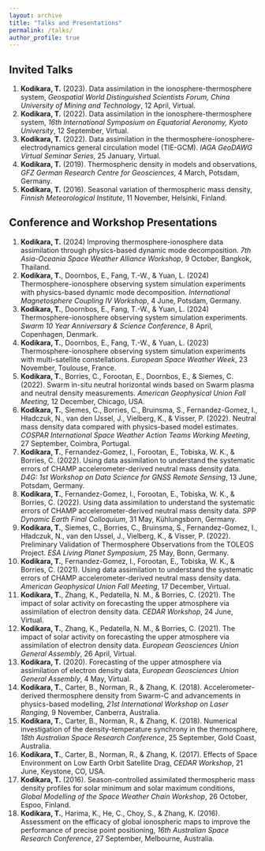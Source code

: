 ```yaml
---
layout: archive
title: "Talks and Presentations"
permalink: /talks/
author_profile: true
---
```


Invited Talks
------
1. **Kodikara, T.** (2023). Data assimilation in the ionosphere-thermosphere system, *Geospatial World Distinguished Scientists Forum, China University of Mining and Technology*, 12 April, Virtual.
1. **Kodikara, T.** (2022). Data assimilation in the ionosphere-thermosphere system, *16th International Symposium on Equatorial Aeronomy, Kyoto University*, 12 September, Virtual.
1. **Kodikara, T.** (2022). Data assimilation in the thermosphere-ionosphere-electrodynamics general circulation model (TIE-GCM). *IAGA GeoDAWG Virtual Seminar Series*, 25 January, Virtual.
1. **Kodikara, T.** (2019). Thermospheric density in models and observations, *GFZ German Research Centre for Geosciences*, 4 March, Potsdam, Germany.
1. **Kodikara, T.** (2016). Seasonal variation of thermospheric mass density, *Finnish Meteorological Institute*, 11 November, Helsinki, Finland.

Conference and Workshop Presentations
------
1. **Kodikara, T.** (2024) Improving thermosphere-ionosphere data assimilation through physics-based dynamic mode decomposition. *7th Asia-Oceania Space Weather Alliance Workshop*, 9 October, Bangkok, Thailand.
1. **Kodikara, T.**, Doornbos, E., Fang, T.-W., & Yuan, L. (2024) Thermosphere-ionosphere observing system simulation experiments with physics-based dynamic mode decomposition. *International Magnetosphere Coupling IV Workshop*, 4 June, Potsdam, Germany.
1. **Kodikara, T.**, Doornbos, E., Fang, T.-W., & Yuan, L. (2024) Thermosphere-ionosphere observing system simulation experiments. *Swarm 10 Year Anniversary & Science Conference*, 8 April, Copenhagen, Denmark.
1. **Kodikara, T.**, Doornbos, E., Fang, T.-W., & Yuan, L. (2023) Thermosphere-ionosphere observing system simulation experiments with multi-satellite constellations. *European Space Weather Week*, 23 November, Toulouse, France.
1. **Kodikara, T.**, Borries, C., Forootan, E., Doornbos, E., & Siemes, C. (2022). Swarm in-situ neutral horizontal winds based on Swarm plasma and neutral density measurements. *American Geophysical Union Fall Meeting*, 12 December, Chicago, USA.
1. **Kodikara, T.**, Siemes, C., Borries, C., Bruinsma, S., Fernandez-Gomez, I., Hładczuk, N., van den IJssel, J., Vielberg, K., & Visser, P. (2022). Neutral mass density data compared with physics-based model estimates. *COSPAR International Space Weather Action Teams Working Meeting*, 27 September, Coimbra, Portugal.
1. **Kodikara, T.**, Fernandez-Gomez, I., Forootan, E., Tobiska, W. K., & Borries, C. (2022). Using data assimilation to understand the systematic errors of CHAMP accelerometer-derived neutral mass density data. *D4G: 1st Workshop on Data Science for GNSS Remote Sensing*, 13 June, Potsdam, Germany.
1. **Kodikara, T.**, Fernandez-Gomez, I., Forootan, E., Tobiska, W. K., & Borries, C. (2022). Using data assimilation to understand the systematic errors of CHAMP accelerometer-derived neutral mass density data. *SPP Dynamic Earth Final Colloquium*, 31 May, Kühlungsborn, Germany.
1. **Kodikara, T.**, Siemes, C., Borries, C., Bruinsma, S., Fernandez-Gomez, I., Hładczuk, N., van den IJssel, J., Vielberg, K., & Visser, P. (2022). Preliminary Validation of Thermosphere Observations from the TOLEOS Project. *ESA Living Planet Symposium*, 25 May, Bonn, Germany.
1. **Kodikara, T.**, Fernandez-Gomez, I., Forootan, E., Tobiska, W. K., & Borries, C. (2021). Using data assimilation to understand the systematic errors of CHAMP accelerometer-derived neutral mass density data. *American Geophysical Union Fall Meeting*, 17 December, Virtual.
1. **Kodikara, T.**, Zhang, K., Pedatella, N. M., & Borries, C. (2021). The impact of solar activity on forecasting the upper atmosphere via assimilation of electron density data. *CEDAR Workshop*, 24 June, Virtual.
1. **Kodikara, T.**, Zhang, K., Pedatella, N. M., & Borries, C. (2021). The impact of solar activity on forecasting the upper atmosphere via assimilation of electron density data. *European Geosciences Union General Assembly*, 26 April, Virtual.
1. **Kodikara, T.** (2020). Forecasting of the upper atmosphere via assimilation of electron density data, *European Geosciences Union General Assembly*, 4 May, Virtual.
1. **Kodikara, T.**, Carter, B., Norman, R., & Zhang, K. (2018). Accelerometer-derived thermosphere density from Swarm-C and advancements in physics-based modelling, *21st International Workshop on Laser Ranging*, 9 November, Canberra, Australia.
1. **Kodikara, T.**, Carter, B., Norman, R., & Zhang, K. (2018). Numerical investigation of the density-temperature synchrony in the thermosphere, *18th Australian Space Research Conference*, 25 September, Gold Coast, Australia.
1. **Kodikara, T.**, Carter, B., Norman, R., & Zhang, K. (2017). Effects of Space Environment on Low Earth Orbit Satellite Drag, *CEDAR Workshop*, 21 June, Keystone, CO, USA.
1. **Kodikara, T.** (2016). Season-controlled assimilated thermospheric mass density profiles for solar minimum and solar maximum conditions, *Global Modelling of the Space Weather Chain Workshop*, 26 October, Espoo, Finland.
1. **Kodikara, T.**, Harima, K., He, C., Choy, S., & Zhang, K. (2016). Assessment on the efficacy of global ionospheric maps to improve the performance of precise point positioning, *16th Australian Space Research Conference*, 27 September, Melbourne, Australia.
